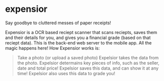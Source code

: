 # expensior
Say goodbye to cluttered messes of paper receipts!

Expensior is a OCR based reciept scanner that scans reciepts, saves them and their details for you, and gives you a financial grade (based on that reciept data).
This is the back-end web server to the mobile app. All the magic happens here!
How Expensior works is:
  > Take a photo (or upload a saved photo)
  > Expelsior takes the data from the photo.
  > Expelsior determains key pieces of info, such as the seller, date and total price!
  > Expelsior saves this data, and can show it at any time!
  > Expelsior also uses this data to grade you!
